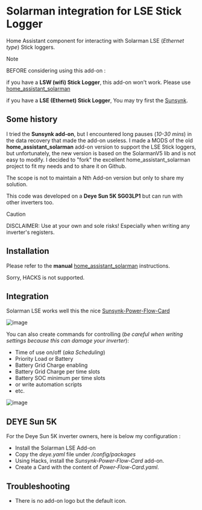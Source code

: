 # Solarman integration for LSE Stick Logger
Home Assistant component for interacting with Solarman LSE (_Ethernet type_) Stick loggers. 

> [!NOTE]
> BEFORE considering using this add-on :
> 
> if you have a **LSW (wifi) Stick Logger**, this add-on won't work. Please use [home_assistant_solarman](https://github.com/StephanJoubert/home_assistant_solarman)
>
> if you have a **LSE (Ethernet) Stick Logger**, You may try first the [Sunsynk](https://github.com/kellerza/sunsynk). 

## Some history
I tried the **Sunsynk add-on**, but I encountered long pauses (*10-30 mins*) in the data recovery that made the add-on useless.
I made a MODS of the old **home_assistant_solarman** add-on version to support the LSE Stick loggers, but unfortunately, the new version is based on the SolarmanV5 lib and is not easy to modify.
I decided to "fork" the excellent home_assistant_solarman project to fit my needs and to share it on Github.

The scope is not to maintain a Nth Add-on version but only to share my solution.

This code was developed on a **Deye Sun 5K SG03LP1** but can run with other inverters too.
> [!CAUTION]
> 
> DISCLAIMER: Use at your own and sole risks! Especially when writing any inverter's registers.

## Installation
Please refer to the **manual** [home_assistant_solarman](https://github.com/StephanJoubert/home_assistant_solarman) instructions.

Sorry, HACKS is not supported.

## Integration
Solarman LSE works well this the nice [Sunsynk-Power-Flow-Card](https://github.com/slipx06/sunsynk-power-flow-card)

![image](https://github.com/adnovea/solarman_lse/assets/44359861/cda53a87-2980-4052-8af3-d75f6e295190)

You can also create commands for controlling (*be careful when writing settings because this can damage your inverter*):
- Time of use on/off (*aka Scheduling*)
- Priority Load or Battery
- Battery Grid Charge enabling
- Battery Grid Charge per time slots
- Battery SOC minimum per time slots
- or write automation scripts
- etc.
  
![image](https://github.com/adnovea/solarman_lse/assets/44359861/af23400b-20b8-438c-b1fa-730f2c6878bb)


## DEYE Sun 5K
For the Deye Sun 5K inverter owners, here is below my configuration :
- Install the Solarman LSE Add-on
- Copy the *deye.yaml* file under */config/packages*
- Using Hacks, install the *Sunsynk-Power-Flow-Card* add-on.
- Create a Card with the content of *Power-Flow-Card.yaml*.

## Troubleshooting
- There is no add-on logo but the default icon.

